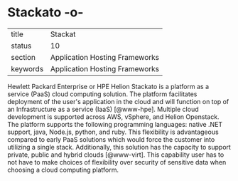 # Stackato -o-


|          |                                |
| -------- | ------------------------------ |
| title    | Stackat                        | 
| status   | 10                             |
| section  | Application Hosting Frameworks |
| keywords | Application Hosting Frameworks |


    
Hewlett Packard Enterprise or HPE Helion Stackato is a platform as a
service (PaaS) cloud computing solution.  The platform facilitates
deployment of the user's application in the cloud and will function on
top of an Infrastructure as a service (IaaS) [@www-hpe]. Multiple
cloud development is supported across AWS, vSphere, and Helion
Openstack.  The platform supports the following programming languages:
native .NET support, java, Node.js, python, and ruby.  This
flexibility is advantageous compared to early PaaS solutions which
would force the customer into utilizing a single stack.  Additionally,
this solution has the capacity to support private, public and hybrid
clouds [@www-virt]. This capability user has to not have to make
choices of flexibility over security of sensitive data when choosing a
cloud computing platform.


 
    
